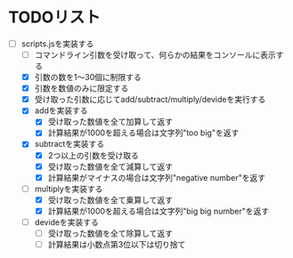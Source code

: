 # TODOリスト

- [ ] scripts.jsを実装する
  - [ ] コマンドライン引数を受け取って、何らかの結果をコンソールに表示する
  - [x] 引数の数を1〜30個に制限する
  - [x] 引数を数値のみに限定する
  - [x] 受け取った引数に応じてadd/subtract/multiply/devideを実行する
  - [x] addを実装する
    - [x] 受け取った数値を全て加算して返す
    - [x] 計算結果が1000を超える場合は文字列"too big"を返す
  - [x] subtractを実装する
    - [x] 2つ以上の引数を受け取る
    - [x] 受け取った数値を全て減算して返す
    - [x] 計算結果がマイナスの場合は文字列"negative number"を返す
  - [ ] multiplyを実装する
    - [x] 受け取った数値を全て乗算して返す
    - [x] 計算結果が1000を超える場合は文字列"big big number"を返す
  - [ ] devideを実装する
    - [ ] 受け取った数値を全て除算して返す
    - [ ] 計算結果は小数点第3位以下は切り捨て
